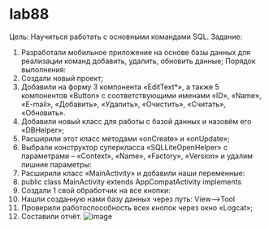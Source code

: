 # lab88
Цель: Научиться работать с основными командами SQL.
Задание:
1. Разработали мобильное приложение на основе базы данных для
реализации команд добавить, удалить, обновить данные;
Порядок выполнения:
1. Создали новый проект;
2. Добавили на форму 3 компонента «EditText*», а также 5
компонентов «Button» с соответствующими именами «ID»,
«Name», «E-mail», «Добавить», «Удалить», «Очистить»,
«Считать», «Обновить».
3. Добавили новый класс для работы с базой данных и назовём его
«DBHelper»;
4. Расширили этот класс методами «onCreate» и «onUpdate»;
5. Выбрали конструктор суперкласса «SQLLiteOpenHelper» с
параметрами – «Context», «Name», «Factory», «Version» и удалим
лишние параметры:
7. Расширили класс «MainActivity» и добавили наши переменные:
8. public class MainActivity extends AppCompatActivity implements
9. Создали 1 свой обработчик на все кнопки:
10. Нашли созданную нами базу данных через путь: View–&gt;Tool
11. Проверили работоспособность всех кнопок через окно «Logcat»;
12. Составили отчёт.
![image](https://user-images.githubusercontent.com/92136735/146517934-3738da9e-58ce-42fb-bff8-18e216215fb8.png)
